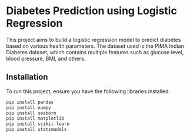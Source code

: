 # Diabetes Prediction using Logistic Regression

This project aims to build a logistic regression model to predict diabetes based on various health parameters. The dataset used is the PIMA Indian Diabetes dataset, which contains multiple features such as glucose level, blood pressure, BMI, and others.


## Installation

To run this project, ensure you have the following libraries installed:

```bash
pip install pandas
pip install numpy
pip install seaborn
pip install matplotlib
pip install scikit-learn
pip install statsmodels
